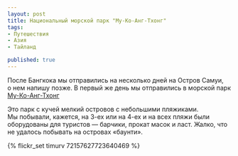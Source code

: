 ```yaml
---
layout: post
title: Национальный морской парк "Му-Ко-Анг-Тхонг"
tags:
- Путешествия
- Азия
- Тайланд

published: true
---
```


После Бангкока мы отправились на несколько дней на Остров Самуи, о нем напишу позже.
В первый же день мы отправились в морской парк [Му-Ко-Анг-Тхонг](http://ru.wikipedia.org/wiki/%D0%9C%D1%83-%D0%9A%D0%BE-%D0%90%D0%BD%D0%B3-%D0%A2%D1%85%D0%BE%D0%BD%D0%B3)

Это парк с кучей мелкий островов с небольшими пляжиками. Мы побывали, кажется, на <nobr>3-ех</nobr> или на <nobr>4-ех</nobr> и на всех пляжи были оборудованы для туристов — барчики, прокат масок и ласт. Жалко, что не удалось побывать на островах «баунти».

{% flickr_set timurv 72157627723640469 %}
